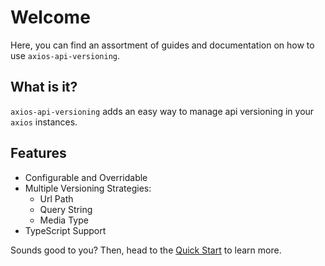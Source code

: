# Welcome

Here, you can find an assortment of guides and documentation on how to use `axios-api-versioning`.

## What is it?

`axios-api-versioning` adds an easy way to manage api versioning in your `axios` instances.

## Features

- Configurable and Overridable
- Multiple Versioning Strategies:
    - Url Path
    - Query String
    - Media Type
- TypeScript Support

Sounds good to you? Then, head to the [Quick Start](quick-start.md) to learn more.
